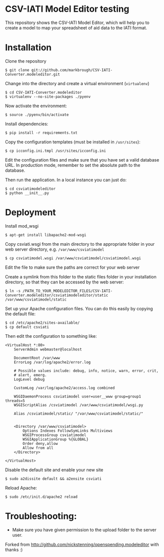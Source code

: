 # CSV-IATI Model Editor testing

This repository shows the CSV-IATI Model Editor, which will help you to create a model to map your spreadsheet of aid data to the IATI format.

# Installation

Clone the repository


    $ git clone git://github.com/markbrough/CSV-IATI-Converter.modeleditor.git

Change into the directory and create a virtual environment (``virtualenv``)


    $ cd CSV-IATI-Converter.modeleditor
    $ virtualenv --no-site-packages ./pyenv

Now activate the environment:


    $ source ./pyenv/bin/activate

Install dependencies:


    $ pip install -r requirements.txt

Copy the configuration templates (must be installed in ``/usr/sites``):


    $ cp icconfig.ini.tmpl /usr/sites/icconfig.ini

Edit the configuration files and make sure that you have set a valid database URL. In production mode, remember to set the absolute path to the database.

Then run the application. In a local instance you can just do:


    $ cd csviatimodeleditor
    $ python __init__.py

# Deployment

Install mod_wsgi

    
    $ apt-get install libapache2-mod-wsgi

Copy csviati.wsgi from the main directory to the appropriate folder in your web server directory, e.g. ``/var/www/csviatimodel``

    
    $ cp csviatimodel.wsgi /var/www/csviatimodel/csviatimodel.wsgi

Edit the file to make sure the paths are correct for your web server


Create a symlink from this folder to the static files folder in your installation directory, so that they can be accessed by the web server:

    
    $ ln -s /PATH_TO_YOUR_MODELEDITOR_FILES/CSV-IATI-Converter.modeleditor/csviatimodeleditor/static /var/www/csviatimodel/static


Set up your Apache configuration files. You can do this easily by copying the default file:

    
    $ cd /etc/apache2/sites-available/
    $ cp default csviati

Then edit the configuration to something like:
    
    <VirtualHost *:80>
        ServerAdmin webmaster@localhost

        DocumentRoot /var/www
        ErrorLog /var/log/apache2/error.log

        # Possible values include: debug, info, notice, warn, error, crit,
        # alert, emerg.
        LogLevel debug

        CustomLog /var/log/apache2/access.log combined

        WSGIDaemonProcess csviatimodel user=user__www group=group1 threads=5
        WSGIScriptAlias /csviatimodel /var/www/csviatimodel/wsgi.py

        Alias /csviatimodel/static/ "/var/www/csviatimodel/static/"


        <Directory /var/www/csviatimodel>
            Options Indexes FollowSymLinks Multiviews
            WSGIProcessGroup csviatimodel
            WSGIApplicationGroup %{GLOBAL}
            Order deny,allow
            Allow from all
        </Directory>

    </VirtualHost>

Disable the default site and enable your new site

    
    $ sudo a2dissite default && a2ensite csviati

Reload Apache:

    
    $ sudo /etc/init.d/apache2 reload
    
# Troubleshooting:

* Make sure you have given permission to the upload folder to the server user.


Forked from http://github.com/nickstenning/openspending.modeleditor with thanks :)
